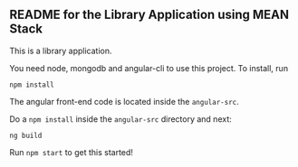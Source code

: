 ## README for the Library Application using MEAN Stack

This is a library application.

You need node, mongodb and angular-cli to use this project. To install, run

```
npm install
```

The angular front-end code is located inside the `angular-src`. 

Do a `npm install` inside the `angular-src` directory and next: 

```
ng build
```

Run `npm start` to get this started!

